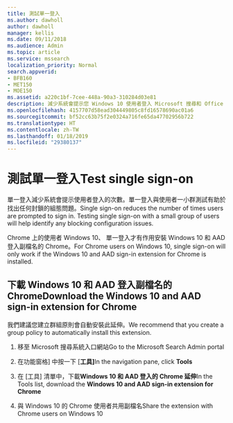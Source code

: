 ```yaml
---
title: 測試單一登入
ms.author: dawholl
author: dawholl
manager: kellis
ms.date: 09/11/2018
ms.audience: Admin
ms.topic: article
ms.service: mssearch
localization_priority: Normal
search.appverid:
- BFB160
- MET150
- MOE150
ms.assetid: a220c1bf-7cee-448a-90a3-310284d03e81
description: 減少系統會提示您 Windows 10 使用者登入 Microsoft 搜尋和 Office 365 的次數
ms.openlocfilehash: 4157707d58ead304449805c8fd16578690ac01a6
ms.sourcegitcommit: bf52cc63b75f2e0324a716fe65da47702956b722
ms.translationtype: HT
ms.contentlocale: zh-TW
ms.lasthandoff: 01/18/2019
ms.locfileid: "29380137"
---
```

# <a name="test-single-sign-on"></a><span data-ttu-id="8686a-103">測試單一登入</span><span class="sxs-lookup"><span data-stu-id="8686a-103">Test single sign-on</span></span>

<span data-ttu-id="8686a-p101">單一登入減少系統會提示使用者登入的次數。單一登入與使用者一小群測試有助於找出任何封鎖的組態問題。</span><span class="sxs-lookup"><span data-stu-id="8686a-p101">Single sign-on reduces the number of times users are prompted to sign in. Testing single sign-on with a small group of users will help identify any blocking configuration issues.</span></span> 
  
<span data-ttu-id="8686a-106">Chrome 上的使用者 Windows 10、 單一登入才有作用安裝 Windows 10 和 AAD 登入副檔名的 Chrome。</span><span class="sxs-lookup"><span data-stu-id="8686a-106">For Chrome users on Windows 10, single sign-on will only work if the Windows 10 and AAD sign-in extension for Chrome is installed.</span></span> 
  
## <a name="download-the-windows-10-and-aad-sign-in-extension-for-chrome"></a><span data-ttu-id="8686a-107">下載 Windows 10 和 AAD 登入副檔名的 Chrome</span><span class="sxs-lookup"><span data-stu-id="8686a-107">Download the Windows 10 and AAD sign-in extension for Chrome</span></span>

<span data-ttu-id="8686a-108">我們建議您建立群組原則會自動安裝此延伸。</span><span class="sxs-lookup"><span data-stu-id="8686a-108">We recommend that you create a group policy to automatically install this extension.</span></span>
  
1. <span data-ttu-id="8686a-109">移至 Microsoft 搜尋系統入口網站</span><span class="sxs-lookup"><span data-stu-id="8686a-109">Go to the Microsoft Search Admin portal</span></span>
    
2. <span data-ttu-id="8686a-110">在功能窗格] 中按一下 [**工具]**</span><span class="sxs-lookup"><span data-stu-id="8686a-110">In the navigation pane, click **Tools**</span></span>
    
3. <span data-ttu-id="8686a-111">在 [工具] 清單中，下載**Windows 10 和 AAD 登入的 Chrome 延伸**</span><span class="sxs-lookup"><span data-stu-id="8686a-111">In the Tools list, download the **Windows 10 and AAD sign-in extension for Chrome**</span></span>
    
4. <span data-ttu-id="8686a-112">與 Windows 10 的 Chrome 使用者共用副檔名</span><span class="sxs-lookup"><span data-stu-id="8686a-112">Share the extension with Chrome users on Windows 10</span></span>

  

